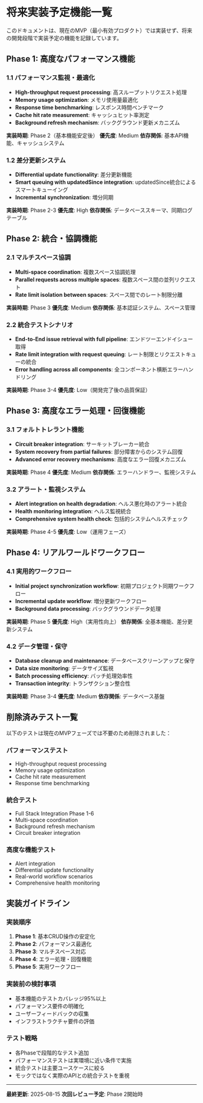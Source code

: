 # 将来実装予定機能一覧

このドキュメントは、現在のMVP（最小有効プロダクト）では実装せず、将来の開発段階で実装予定の機能を記録しています。

## Phase 1: 高度なパフォーマンス機能

### 1.1 パフォーマンス監視・最適化

- **High-throughput request processing**: 高スループットリクエスト処理
- **Memory usage optimization**: メモリ使用量最適化
- **Response time benchmarking**: レスポンス時間ベンチマーク
- **Cache hit rate measurement**: キャッシュヒット率測定
- **Background refresh mechanism**: バックグラウンド更新メカニズム

**実装時期**: Phase 2（基本機能安定後）
**優先度**: Medium
**依存関係**: 基本API機能、キャッシュシステム

### 1.2 差分更新システム

- **Differential update functionality**: 差分更新機能
- **Smart queuing with updatedSince integration**: updatedSince統合によるスマートキューイング
- **Incremental synchronization**: 増分同期

**実装時期**: Phase 2-3
**優先度**: High
**依存関係**: データベーススキーマ、同期ログテーブル

## Phase 2: 統合・協調機能

### 2.1 マルチスペース協調

- **Multi-space coordination**: 複数スペース協調処理
- **Parallel requests across multiple spaces**: 複数スペース間の並列リクエスト
- **Rate limit isolation between spaces**: スペース間でのレート制限分離

**実装時期**: Phase 3
**優先度**: Medium
**依存関係**: 基本認証システム、スペース管理

### 2.2 統合テストシナリオ

- **End-to-End issue retrieval with full pipeline**: エンドツーエンドイシュー取得
- **Rate limit integration with request queuing**: レート制限とリクエストキューの統合
- **Error handling across all components**: 全コンポーネント横断エラーハンドリング

**実装時期**: Phase 3-4
**優先度**: Low（開発完了後の品質保証）

## Phase 3: 高度なエラー処理・回復機能

### 3.1 フォルトトレラント機能

- **Circuit breaker integration**: サーキットブレーカー統合
- **System recovery from partial failures**: 部分障害からのシステム回復
- **Advanced error recovery mechanisms**: 高度なエラー回復メカニズム

**実装時期**: Phase 4
**優先度**: Medium
**依存関係**: エラーハンドラー、監視システム

### 3.2 アラート・監視システム

- **Alert integration on health degradation**: ヘルス悪化時のアラート統合
- **Health monitoring integration**: ヘルス監視統合
- **Comprehensive system health check**: 包括的システムヘルスチェック

**実装時期**: Phase 4-5
**優先度**: Low（運用フェーズ）

## Phase 4: リアルワールドワークフロー

### 4.1 実用的ワークフロー

- **Initial project synchronization workflow**: 初期プロジェクト同期ワークフロー
- **Incremental update workflow**: 増分更新ワークフロー
- **Background data processing**: バックグラウンドデータ処理

**実装時期**: Phase 5
**優先度**: High（実用性向上）
**依存関係**: 全基本機能、差分更新システム

### 4.2 データ管理・保守

- **Database cleanup and maintenance**: データベースクリーンアップと保守
- **Data size monitoring**: データサイズ監視
- **Batch processing efficiency**: バッチ処理効率性
- **Transaction integrity**: トランザクション整合性

**実装時期**: Phase 3-4
**優先度**: Medium
**依存関係**: データベース基盤

## 削除済みテスト一覧

以下のテストは現在のMVPフェーズでは不要のため削除されました：

### パフォーマンステスト

- High-throughput request processing
- Memory usage optimization
- Cache hit rate measurement
- Response time benchmarking

### 統合テスト

- Full Stack Integration Phase 1-6
- Multi-space coordination
- Background refresh mechanism
- Circuit breaker integration

### 高度な機能テスト

- Alert integration
- Differential update functionality
- Real-world workflow scenarios
- Comprehensive health monitoring

## 実装ガイドライン

### 実装順序

1. **Phase 1**: 基本CRUD操作の安定化
2. **Phase 2**: パフォーマンス最適化
3. **Phase 3**: マルチスペース対応
4. **Phase 4**: エラー処理・回復機能
5. **Phase 5**: 実用ワークフロー

### 実装前の検討事項

- 基本機能のテストカバレッジ95%以上
- パフォーマンス要件の明確化
- ユーザーフィードバックの収集
- インフラストラクチャ要件の評価

### テスト戦略

- 各Phaseで段階的なテスト追加
- パフォーマンステストは実環境に近い条件で実施
- 統合テストは主要ユースケースに絞る
- モックではなく実際のAPIとの統合テストを重視

---

**最終更新**: 2025-08-15
**次回レビュー予定**: Phase 2開始時
